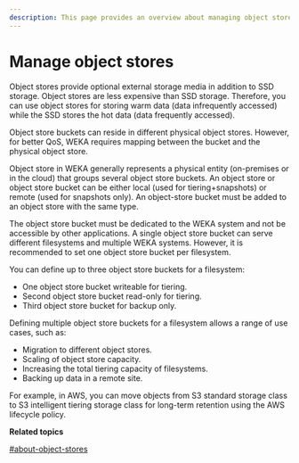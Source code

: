 ```yaml
---
description: This page provides an overview about managing object stores.
---
```


# Manage object stores

Object stores provide optional external storage media in addition to SSD storage. Object stores are less expensive than SSD storage. Therefore, you can use object stores for storing warm data (data infrequently accessed) while the SSD stores the hot data (data frequently accessed).

Object store buckets can reside in different physical object stores. However, for better QoS, WEKA requires mapping between the bucket and the physical object store.

Object store in WEKA generally represents a physical entity (on-premises or in the cloud) that groups several object store buckets. An object store or object store bucket can be either local (used for tiering+snapshots) or remote (used for snapshots only). An object-store bucket must be added to an object store with the same type.&#x20;

The object store bucket must be dedicated to the WEKA system and not be accessible by other applications. A single object store bucket can serve different filesystems and multiple WEKA systems. However, it is recommended to set one object store bucket per filesystem.

You can define up to three object store buckets for a filesystem:

* One object store bucket writeable for tiering.
* Second object store bucket read-only for tiering.
* Third object store bucket for backup only.

Defining multiple object store buckets for a filesystem allows a range of use cases, such as:

* Migration to different object stores.
* Scaling of object store capacity.
* Increasing the total tiering capacity of filesystems.
* Backing up data in a remote site.

For example, in AWS, you can move objects from S3 standard storage class to S3 intelligent tiering storage class for long-term retention using the AWS lifecycle policy.



**Related topics**

[#about-object-stores](../../overview/filesystems.md#about-object-stores "mention")
